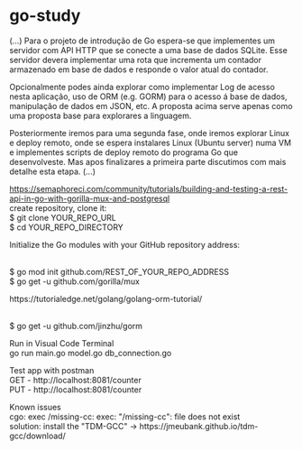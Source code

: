 # go-study
(...)
Para o projeto de introdução de Go espera-se que implementes um servidor com API HTTP que se conecte a uma base de dados SQLite. Esse servidor devera implementar uma rota que incrementa um contador armazenado em base de dados e responde o valor atual do contador.

Opcionalmente podes ainda explorar como implementar Log de acesso nesta aplicação, uso de ORM (e.g. GORM) para o acesso á base de dados, manipulação de dados em JSON, etc. A proposta acima serve apenas como uma proposta base para explorares a linguagem.

Posteriormente iremos para uma segunda fase, onde iremos explorar Linux e deploy remoto, onde se espera instalares Linux (Ubuntu server) numa VM e implementes scripts de deploy remoto do programa Go que desenvolveste. Mas apos finalizares a primeira parte discutimos com mais detalhe esta etapa.
(...)

https://semaphoreci.com/community/tutorials/building-and-testing-a-rest-api-in-go-with-gorilla-mux-and-postgresql
<br/> create repository, clone it:
<br/> $ git clone YOUR_REPO_URL
<br/> $ cd YOUR_REPO_DIRECTORY

<p>Initialize the Go modules with your GitHub repository address:<p/>
<br/> $ go mod init github.com/REST_OF_YOUR_REPO_ADDRESS
<br/> $ go get -u github.com/gorilla/mux 

<p>https://tutorialedge.net/golang/golang-orm-tutorial/<p/>
<br/> $ go get -u github.com/jinzhu/gorm

<p><p>Run in Visual Code Terminal
<br/> go run main.go model.go db_connection.go

<p><p>Test app with postman
<br/> GET - http://localhost:8081/counter
<br/> PUT - http://localhost:8081/counter

<p><p>Known issues
<br/> cgo: exec /missing-cc: exec: "/missing-cc": file does not exist
<br/> solution: install the "TDM-GCC" -> https://jmeubank.github.io/tdm-gcc/download/
